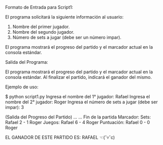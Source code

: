 Formato de Entrada para Script1:

El programa solicitará la siguiente información al usuario:

1. Nombre del primer jugador.
2. Nombre del segundo jugador.
3. Número de sets a jugar (debe ser un número impar).

El programa mostrará el progreso del partido y el marcador actual en la consola estándar.

Salida del Programa:

El programa mostrará el progreso del partido y el marcador actual en la consola estándar. Al finalizar el partido, indicará el ganador del mismo.

Ejemplo de uso:

$ python script1.py
Ingresa el nombre del 1° jugador: Rafael 
Ingresa el nombre del 2° jugador: Roger 
Ingresa el número de sets a jugar (debe ser impar): 3

(Salida del Progreso del Partido)
...
...
Fin de la partida
Marcador:
Sets:
Rafael 2 - 1 Roger 
Juegos:
Rafael 6 - 4 Roger 
Puntuación:
Rafael 0 - 0 Roger 

EL GANADOR DE ESTE PARTIDO ES: RAFAEL  ☜(ˆ▿ˆc)

